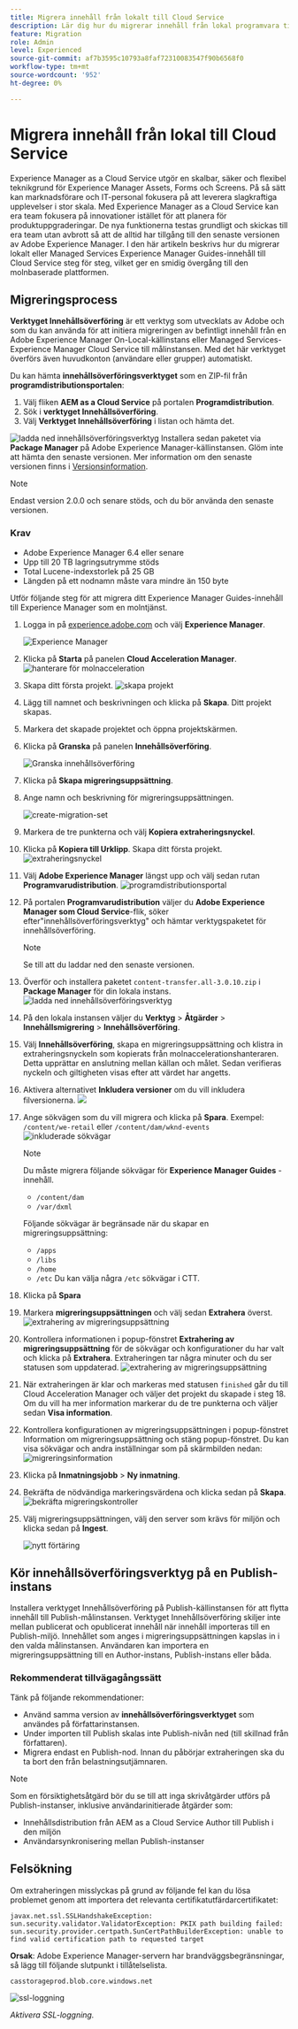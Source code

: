 ```yaml
---
title: Migrera innehåll från lokalt till Cloud Service
description: Lär dig hur du migrerar innehåll från lokal programvara till Cloud Service
feature: Migration
role: Admin
level: Experienced
source-git-commit: af7b3595c10793a8faf72310083547f90b6568f0
workflow-type: tm+mt
source-wordcount: '952'
ht-degree: 0%

---
```


# Migrera innehåll från lokal till Cloud Service

Experience Manager as a Cloud Service utgör en skalbar, säker och flexibel teknikgrund för Experience Manager Assets, Forms och Screens. På så sätt kan marknadsförare och IT-personal fokusera på att leverera slagkraftiga upplevelser i stor skala.
Med Experience Manager as a Cloud Service kan era team fokusera på innovationer istället för att planera för produktuppgraderingar. De nya funktionerna testas grundligt och skickas till era team utan avbrott så att de alltid har tillgång till den senaste versionen av Adobe Experience Manager.
I den här artikeln beskrivs hur du migrerar lokalt eller Managed Services Experience Manager Guides-innehåll till Cloud Service steg för steg, vilket ger en smidig övergång till den molnbaserade plattformen.

## Migreringsprocess

**Verktyget Innehållsöverföring** är ett verktyg som utvecklats av Adobe och som du kan använda för att initiera migreringen av befintligt innehåll från en Adobe Experience Manager On-Local-källinstans eller Managed Services-Experience Manager Cloud Service till målinstansen.
Med det här verktyget överförs även huvudkonton (användare eller grupper) automatiskt.

Du kan hämta **innehållsöverföringsverktyget** som en ZIP-fil från **programdistributionsportalen**:

1. Välj fliken **AEM as a Cloud Service** på portalen **Programdistribution**.
1. Sök i **verktyget Innehållsöverföring**.
1. Välj **Verktyget Innehållsöverföring** i listan och hämta det.

![ladda ned innehållsöverföringsverktyg](./assets/content-transfer-tool-software-portal.png)
Installera sedan paketet via **Package Manager** på Adobe Experience Manager-källinstansen. Glöm inte att hämta den senaste versionen.
Mer information om den senaste versionen finns i [Versionsinformation](https://experienceleague.adobe.com/docs/experience-manager-cloud-service/content/release-notes/release-notes/release-notes-current.html?lang=en).

>[!NOTE]
> 
> Endast version 2.0.0 och senare stöds, och du bör använda den senaste versionen.

### Krav

* Adobe Experience Manager 6.4 eller senare
* Upp till 20 TB lagringsutrymme stöds
* Total Lucene-indexstorlek på 25 GB
* Längden på ett nodnamn måste vara mindre än 150 byte


Utför följande steg för att migrera ditt Experience Manager Guides-innehåll till Experience Manager som en molntjänst.

1. Logga in på [experience.adobe.com](https://experience.adobe.com/) och välj **Experience Manager**.

   ![Experience Manager](./assets/migration-experience-manager.png)


1. Klicka på **Starta** på panelen **Cloud Acceleration Manager**.
   ![hanterare för molnacceleration](./assets/migration-experience-manager-cloud.png)

1. Skapa ditt första projekt.
   ![skapa projekt](./assets/migration-cloud-create-project.png)

1. Lägg till namnet och beskrivningen och klicka på **Skapa**. Ditt projekt skapas.
1. Markera det skapade projektet och öppna projektskärmen.
1. Klicka på **Granska** på panelen **Innehållsöverföring**.

   ![Granska innehållsöverföring](./assets/migration-content-transfer-review.png)

1. Klicka på **Skapa migreringsuppsättning**.

1. Ange namn och beskrivning för migreringsuppsättningen.


   ![create-migration-set](./assets/migration-cloud-create-migration-set.png)


1. Markera de tre punkterna och välj **Kopiera extraheringsnyckel**.


1. Klicka på **Kopiera till Urklipp**. Skapa ditt första projekt.
   ![extraheringsnyckel](./assets/migration-copy-to-clipboard.png)

1. Välj **Adobe Experience Manager** längst upp och välj sedan rutan **Programvarudistribution**.
   ![programdistributionsportal](./assets/migration-software-portal.png)


1. På portalen **Programvarudistribution** väljer du **Adobe Experience Manager som Cloud Service**-flik, söker efter&quot;innehållsöverföringsverktyg&quot; och hämtar verktygspaketet för innehållsöverföring.

   >[!NOTE]
   >
   >  Se till att du laddar ned den senaste versionen.

1. Överför och installera paketet `content-transfer.all-3.0.10.zip` i **Package Manager** för din lokala instans.
   ![ladda ned innehållsöverföringsverktyg](./assets/content-transfer-tool-software-portal.png)


1. På den lokala instansen väljer du **Verktyg** > **Åtgärder** > **Innehållsmigrering** > **Innehållsöverföring**.


1. Välj **Innehållsöverföring**, skapa en migreringsuppsättning och klistra in extraheringsnyckeln som kopierats från molnaccelerationshanteraren. Detta upprättar en anslutning mellan källan och målet. Sedan verifieras nyckeln och giltigheten visas efter att värdet har angetts.

1. Aktivera alternativet **Inkludera versioner** om du vill inkludera filversionerna.
   ![](./assets/migration-create-migration-set.png)

1. Ange sökvägen som du vill migrera och klicka på **Spara**.
Exempel: `/content/we-retail`
eller
   `/content/dam/wknd-events`
   ![inkluderade sökvägar](./assets/migration-included-paths.png)



   >[!NOTE]
   >
   > Du måste migrera följande sökvägar för **Experience Manager Guides** -innehåll.

   * `/content/dam`
   * `/var/dxml`

   Följande sökvägar är begränsade när du skapar en migreringsuppsättning:
   * `/apps`
   * `/libs`
   * `/home`
   * `/etc` Du kan välja några `/etc` sökvägar i CTT.

1. Klicka på **Spara**
1. Markera **migreringsuppsättningen** och välj sedan **Extrahera** överst.
   ![extrahering av migreringsuppsättning ](./assets/migration-extract.png)

1. Kontrollera informationen i popup-fönstret **Extrahering av migreringsuppsättning** för de sökvägar och konfigurationer du har valt och klicka på **Extrahera**. Extraheringen tar några minuter och du ser statusen som uppdaterad.
   ![extrahering av migreringsuppsättning](./assets/migration-set-extraction.png)

1. När extraheringen är klar och markeras med statusen `finished` går du till Cloud Acceleration Manager och väljer det projekt du skapade i steg 18.
Om du vill ha mer information markerar du de tre punkterna och väljer sedan **Visa information**.


1. Kontrollera konfigurationen av migreringsuppsättningen i popup-fönstret Information om migreringsuppsättning och stäng popup-fönstret. Du kan visa sökvägar och andra inställningar som på skärmbilden nedan:
   ![migreringsinformation](./assets/migration-details.png)


1. Klicka på **Inmatningsjobb** > **Ny inmatning**.
1. Bekräfta de nödvändiga markeringsvärdena och klicka sedan på **Skapa**.
   ![bekräfta migreringskontroller](./assets/migration-new-ingestion-acknowledge.png)

1. Välj migreringsuppsättningen, välj den server som krävs för miljön och klicka sedan på **Ingest**.

   ![nytt förtäring](./assets/migration-new-ingestion.png)

## Kör innehållsöverföringsverktyg på en Publish-instans

Installera verktyget Innehållsöverföring på Publish-källinstansen för att flytta innehåll till Publish-målinstansen.
Verktyget Innehållsöverföring skiljer inte mellan publicerat och opublicerat innehåll när innehåll importeras till en Publish-miljö. Innehållet som anges i migreringsuppsättningen kapslas in i den valda målinstansen. Användaren kan importera en migreringsuppsättning till en Author-instans, Publish-instans eller båda.

### Rekommenderat tillvägagångssätt

Tänk på följande rekommendationer:

* Använd samma version av **innehållsöverföringsverktyget** som användes på författarinstansen.
* Under importen till Publish skalas inte Publish-nivån ned (till skillnad från författaren).
* Migrera endast en Publish-nod. Innan du påbörjar extraheringen ska du ta bort den från belastningsutjämnaren.

>[!NOTE]
>
> Som en försiktighetsåtgärd bör du se till att inga skrivåtgärder utförs på Publish-instanser, inklusive användarinitierade åtgärder som:
> * Innehållsdistribution från AEM as a Cloud Service Author till Publish i den miljön
> * Användarsynkronisering mellan Publish-instanser


## Felsökning

Om extraheringen misslyckas på grund av följande fel kan du lösa problemet genom att importera det relevanta certifikatutfärdarcertifikatet:

`javax.net.ssl.SSLHandshakeException: sun.security.validator.ValidatorException: PKIX path building failed: sun.security.provider.certpath.SunCertPathBuilderException: unable to find valid certification path to requested target`

**Orsak**: Adobe Experience Manager-servern har brandväggsbegränsningar, så lägg till följande slutpunkt i tillåtelselista.

`casstorageprod.blob.core.windows.net`


![ssl-loggning](./assets/migration-ssl-logging.png)


*Aktivera SSL-loggning.*




